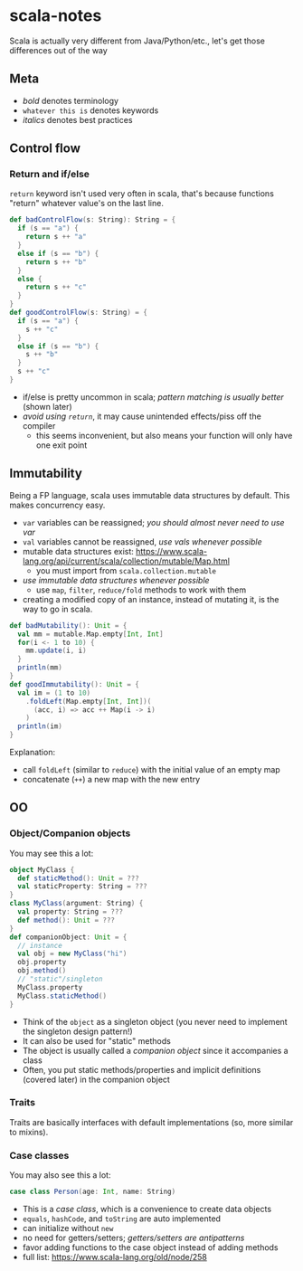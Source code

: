 # scala-notes

Scala is actually very different from Java/Python/etc., let's get those differences out of the way

## Meta
- *bold* denotes terminology
- `whatever this is` denotes keywords
- _italics_ denotes best practices

## Control flow
### Return and if/else
`return` keyword isn't used very often in scala, that's because functions "return" whatever
value's on the last line.
```scala
def badControlFlow(s: String): String = {
  if (s == "a") {
    return s ++ "a"
  }
  else if (s == "b") {
    return s ++ "b"
  }
  else {
    return s ++ "c"
  }
}
def goodControlFlow(s: String) = {
  if (s == "a") {
    s ++ "c"
  }
  else if (s == "b") {
    s ++ "b"
  }
  s ++ "c"
}
```
- if/else is pretty uncommon in scala; _*pattern matching* is usually better_ (shown later)
- _avoid using `return`_, it may cause unintended effects/piss off the compiler
  - this seems inconvenient, but also means your function will only have one exit point

## Immutability
Being a FP language, scala uses immutable data structures by default. This makes concurrency easy.
- `var` variables can be reassigned; _you should almost never need to use var_
- `val` variables cannot be reassigned, _use vals whenever possible_
- mutable data structures exist: https://www.scala-lang.org/api/current/scala/collection/mutable/Map.html
  - you must import from `scala.collection.mutable`
- _use immutable data structures whenever possible_
  - use `map`, `filter`, `reduce/fold` methods to work with them
- creating a modified copy of an instance, instead of mutating it, is the way to go in scala.
```scala
def badMutability(): Unit = {
  val mm = mutable.Map.empty[Int, Int]
  for(i <- 1 to 10) {
    mm.update(i, i)
  }
  println(mm)
}
def goodImmutability(): Unit = {
  val im = (1 to 10)
    .foldLeft(Map.empty[Int, Int])(
      (acc, i) => acc ++ Map(i -> i)
    )
  println(im)
}
```
Explanation:
- call `foldLeft` (similar to `reduce`) with the initial value of an empty map
- concatenate (`++`) a new map with the new entry

## OO
### Object/Companion objects
You may see this a lot:
```scala
object MyClass {
  def staticMethod(): Unit = ???
  val staticProperty: String = ???
}
class MyClass(argument: String) {
  val property: String = ???
  def method(): Unit = ???
}
def companionObject: Unit = {
  // instance
  val obj = new MyClass("hi")
  obj.property
  obj.method()
  // "static"/singleton
  MyClass.property
  MyClass.staticMethod()
}
```
- Think of the `object` as a singleton object (you never need to implement the singleton design pattern!)
- It can also be used for "static" methods
- The object is usually called a *companion object* since it accompanies a class
- Often, you put static methods/properties and implicit definitions (covered later) in the companion object

### Traits
Traits are basically interfaces with default implementations (so, more similar to mixins).

### Case classes
You may also see this a lot:
```scala
case class Person(age: Int, name: String)
```
- This is a *case class*, which is a convenience to create data objects
- `equals`, `hashCode`, and `toString` are auto implemented
- can initialize without `new`
- no need for getters/setters; _getters/setters are antipatterns_
- favor adding functions to the case object instead of adding methods
- full list: https://www.scala-lang.org/old/node/258
